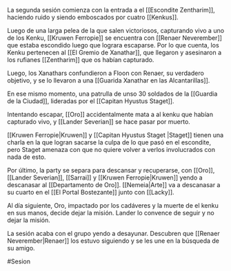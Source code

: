 La segunda sesión comienza con la entrada a el [[Escondite Zentharim]], haciendo ruido y siendo emboscados por cuatro [[Kenkus]]. 

Luego de una larga pelea de la que salen victoriosos, capturando vivo a uno de los Kenku, [[Kruwen Ferropie]] se encuentra con [[Renaer Neverember]] que estaba escondido luego que lograra escaparse. Por lo que cuenta, los Kenku pertenecen al [[El Gremio de Xanathar]], que llegaron y asesinaron a los rufianes [[Zentharim]] que os habían capturado. 

Luego, los Xanathars confundieron a Floon con Renaer, su verdadero objetivo, y se lo llevaron a una [[Guarida Xanathar en las Alcantarillas]]. 

En ese mismo momento, una patrulla de unso 30 soldados de la [[Guardia de la Ciudad]], lideradas por el [[Capitan Hyustus Staget]]. 

Intentando escapar, [[Oro]] accidentalmente mata a al kenku que habían capturado vivo, y [[Lander Severian]] se hace pasar por muerto. 

[[Kruwen Ferropie|Kruwen]] y [[Capitan Hyustus Staget |Staget]] tienen una charla en la que logran sacarse la culpa de lo que pasó en el escondite, pero Staget amenaza con que no quiere volver a verlos involucrados con nada de esto.

Por último, la party se separa para descansar y recuperarse, con [[Oro]], [[Lander Severian]], [[Sarrai]] y [[Kruwen Ferropie|Kruwen]] yendo a descanasar al [[Departamento de Oro]]. [[Nemeia|Arte]] va a descanasar a su cuarto en el [[El Portal Bostezante]] junto con [[Lacky]].

Al día siguiente, Oro, impactado por los cadáveres y la muerte de el kenku en sus manos, decide dejar la misión. Lander lo convence de seguir y no dejar la misión. 

La sesión acaba con el grupo yendo a desayunar. Descubren que [[Renaer Neverember|Renaer]] los estuvo siguiendo y se les une en la búsqueda de su amigo.

#Sesion 